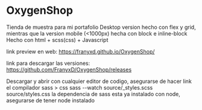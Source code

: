 # OxygenShop
Tienda de muestra para mi portafolio
Desktop version hecho con flex y grid, mientras que 
la version mobile (<1000px) hecha con block e inline-block
Hecho con html + scss(css) + Javascript

link preview en web: https://franyxd.github.io/OxygenShop/

link para descargar las versiones: https://github.com/FranyxD/OxygenShop/releases

Descargar y abrir con cualquier editor de codigo, asegurarse de hacer link el compilador sass > css
sass --watch source/_styles.scss source/styles.css
la dependencia de sass esta ya instalado con node, asegurarse de tener node instalado


